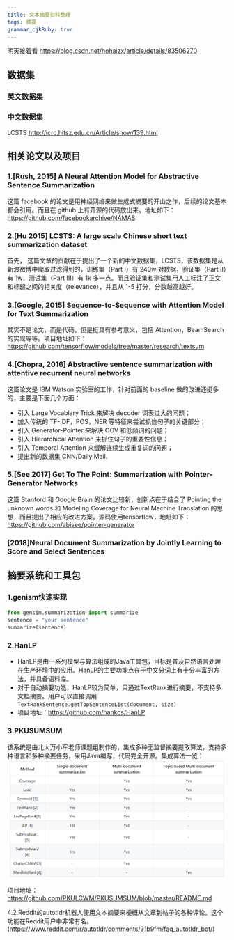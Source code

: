 ```yaml
---
title: 文本摘要资料整理 
tags: 摘要
grammar_cjkRuby: true
---
```


明天接着看
https://blog.csdn.net/hohaizx/article/details/83506270

## 数据集
### 英文数据集

### 中文数据集
LCSTS  http://icrc.hitsz.edu.cn/Article/show/139.html


## 相关论文以及项目
### 1.[Rush, 2015] A Neural Attention Model for Abstractive Sentence Summarization

这篇 facebook 的论文是用神经网络来做生成式摘要的开山之作，后续的论文基本都会引用。而且在 github 上有开源的代码放出来，地址如下：https://github.com/facebookarchive/NAMAS

### 2.[Hu 2015] LCSTS: A large scale Chinese short text summarization dataset

首先， 这篇文章的贡献在于提出了一个新的中文数据集，LCSTS，该数据集是从新浪微博中爬取过滤得到的，训练集（Part I）有 240w 对数据，验证集（Part II）有 1w，测试集（Part III）有 1k 多一点。而且验证集和测试集用人工标注了正文和标题之间的相关度（relevance），并且从 1-5 打分，分数越高越好。

### 3.[Google, 2015] Sequence-to-Sequence with Attention Model for Text Summarization

其实不是论文，而是代码，但是挺具有参考意义，包括 Attention，BeamSearch 的实现等等。项目地址如下：
https://github.com/tensorflow/models/tree/master/research/textsum


### 4.[Chopra, 2016] Abstractive sentence summarization with attentive recurrent neural networks

这篇论文是 IBM Watson 实验室的工作，针对前面的 baseline 做的改进还挺多的，主要是下面几个方面：
- 引入 Large Vocablary Trick 来解决 decoder 词表过大的问题；
- 加入传统的 TF-IDF，POS，NER 等特征来尝试抓住句子的关键部分；
- 引入 Generator-Pointer 来解决 OOV 和低频词的问题；
- 引入 Hierarchical Attention 来抓住句子的重要性信息；
- 引入 Temporal Attention 来缓解连续生成重复词的问题；
- 提出新的数据集 CNN/Daily Mail.

### 5.[See 2017] Get To The Point: Summarization with Pointer-Generator Networks

这篇 Stanford 和 Google Brain 的论文比较新，创新点在于结合了 Pointing the unknown words 和 Modeling Coverage for Neural Machine Translation 的思想，而且提出了相应的改进方案。源码使用tensorflow，地址如下：
https://github.com/abisee/pointer-generator

### [2018]Neural Document Summarization by Jointly Learning to Score and Select Sentences

## 摘要系统和工具包
### 1.genism快速实现

``` python
from gensim.summarization import summarize
sentence = "your sentence"
summarize(sentence)
```
### 2.HanLP 
- HanLP是由一系列模型与算法组成的Java工具包，目标是普及自然语言处理在生产环境中的应用。HanLP的主要功能点在于中文分词上有十分丰富的方法，并具备语料库。
- 对于自动摘要功能，HanLP较为简单，只通过TextRank进行摘要，不支持多文档摘要。用户可以直接调用`TextRankSentence.getTopSentenceList(document, size)`
- 项目地址：https://github.com/hankcs/HanLP

### 3.PKUSUMSUM
该系统是由北大万小军老师课题组制作的，集成多种无监督摘要提取算法，支持多种语言和多种摘要任务，采用Java编写，代码完全开源。集成算法一览：
![enter description here](./images/1545831013236.png)

项目地址：https://github.com/PKULCWM/PKUSUMSUM/blob/master/README.md

4.2.Reddit的autotldr机器人使用文本摘要来梗概从文章到帖子的各种评论。这个功能在Reddit用户中非常有名。(https://www.reddit.com/r/autotldr/comments/31b9fm/faq_autotldr_bot/)
